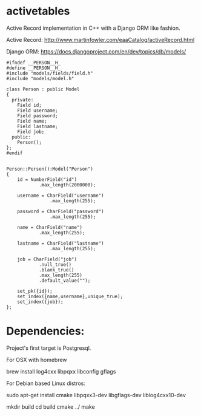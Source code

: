 activetables
============
Active Record implementation in C++ with a Django ORM like fashion.

Active Record: http://www.martinfowler.com/eaaCatalog/activeRecord.html

Django ORM: https://docs.djangoproject.com/en/dev/topics/db/models/


    #ifndef __PERSON__H_
    #define __PERSON__H_
    #include "models/fields/field.h"
    #include "models/model.h"

    class Person : public Model
    {
      private:
        Field id;
        Field username;
        Field password;
        Field name;
        Field lastname;
        Field job;
      public:
        Person();
    };
    #endif


    Person::Person():Model("Person")
    {
        id = NumberField("id")
                .max_length(2000000);

        username = CharField("username")
                    .max_length(255);

        password = CharField("password")
                    .max_length(255);

        name = CharField("name")
                .max_length(255);

        lastname = CharField("lastname")
                    .max_length(255);

        job = CharField("job")
                .null_true()
                .blank_true()
                .max_length(255)
                .default_value("");

        set_pk({id});
        set_index({name,username},unique_true);
        set_index({job});
    };


Dependencies:
============

Project's first target is Postgresql.

For OSX with homebrew

brew install log4cxx libpqxx libconfig gflags

For Debian based Linux distros:

sudo apt-get install cmake libpqxx3-dev libgflags-dev liblog4cxx10-dev

mkdir build
cd build
cmake ../
make
